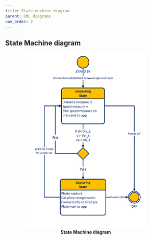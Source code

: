 ```yaml
---
title: State machine diagram
parent: UML diagrams
nav_order: 2
---
```


## State Machine diagram

<p align="center">
  <img height = 550 src="../images/state_machine_diagram.png">
  <br>  
  <b> State Machine diagram</b>    
</p>
<br><br><br />
